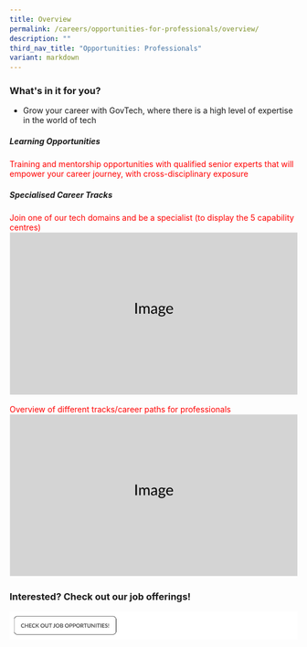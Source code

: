 ```yaml
---
title: Overview
permalink: /careers/opportunities-for-professionals/overview/
description: ""
third_nav_title: "Opportunities: Professionals"
variant: markdown
---
```

### What's in it for you?

* Grow your career with GovTech, where there is a high level of expertise in the world of tech

##### Learning Opportunities
 <font color="red"> Training and mentorship opportunities with qualified senior experts that will empower your career journey, with cross-disciplinary exposure </font>

##### Specialised Career Tracks
<font color="red">Join one of our tech domains and be a specialist (to display the 5 capability centres) </font>
![](/images/Placeholders/Screenshot_2023_11_10_at_9_56_05_AM.png)

<font color="red">Overview of different tracks/career paths for professionals</font>
![](/images/Placeholders/Screenshot_2023_11_10_at_9_56_05_AM.png)

### Interested? Check out our job offerings! 
![](/images/job_cta2.png)